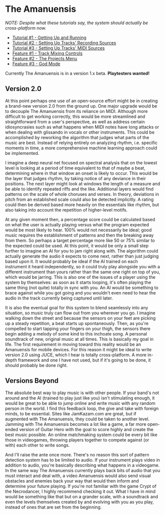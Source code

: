 # The Amanuensis
*NOTE: Despite what these tutorials say, the system should actually be cross-platform now.*

- [Tutorial #1 - Getting Up and Running](https://steemit.com/utopian-io/@to-the-sun/getting-up-and-running-a-tutorial-for-the-open-source-project-the-amanuensis-automated-songwriting-and-recording)
- [Tutorial #2 - Setting Up Tracks' Recording Sources](https://steemit.com/utopian-io/@to-the-sun/setting-up-tracks-recording-sources-a-tutorial-for-the-open-source-project-the-amanuensis-automated-songwriting-and-recording)
- [Tutorial #3 - Setting Up Tracks' MIDI Sources](https://steemit.com/utopian-io/@to-the-sun/setting-up-tracks-midi-sources-a-tutorial-for-the-open-source-project-the-amanuensis-automated-songwriting-and-recording)
- [Feature #1 - Track Mixing Controls](https://steemit.com/utopian-io/@to-the-sun/individual-track-mixing-controls-a-new-feature-for-the-open-source-project-the-amanuensis-automated-songwriting-and-recording)
- [Feature #2 - The Projects Menu](https://steemit.com/utopian-io/@to-the-sun/a-new-projects-menu-a-new-feature-for-the-open-source-project-the-amanuensis-automated-songwriting-and-recording)
- [Feature #3 - God Mode](https://steemit.com/utopian-io/@to-the-sun/god-mode-a-new-feature-for-the-open-source-project-the-amanuensis-automated-songwriting-and-recording)

Currently The Amanuensis is in a version 1.x beta. **Playtesters wanted!**

## Version 2.0

At this point perhaps one use of an open-source effort might be in creating a brand-new version 2.0 from the ground up. One major upgrade would be to decouple The Amanuensis from its reliance on MIDI. Although more difficult to get working correctly, this would be more streamlined and straightforward from a user's perspective, as well as address certain idiosyncrasies such as what happens when MIDI notes have long attacks or when dealing with glissando in vocals or other instruments. This could be accomplished by reworking the algorithm that judges what parts of the music are best. Instead of relying entirely on analyzing rhythm, i.e. specific moments in time, a more comprehensive machine learning approach could be implemented.

I imagine a deep neural net focused on spectral analysis that on the lowest level is looking at a period of time equivalent to that of maybe a beat, determining where in that window an onset is likely to occur. This would be the layer that judges rhythm, by taking notice of any deviance in their positions. The next layer might look at windows the length of a measure and be able to identify repeated riffs and the like. Additional layers would find patterns on the scale of whole choruses and verses. In theory, deviations in pitch from an established scale could also be detected implicitly. A rating could then be derived based more heavily on the essentials like rhythm, but also taking into account the repetition of higher-level motifs.

At any given moment then, a percentage score could be calculated based on what the user is actually playing versus what the program expected would be most likely to hear. 100% would not necessarily be ideal; good music requires the establishment of patterns and then the breaking away from them. So perhaps a target percentage more like 50 or 75% similar to the expected could be used. At this point, it would be only a small step further to imagine an AI for you to jam right along with. The algorithm could actually generate the audio it expects to come next, rather than just judging based upon it. It would probably be ideal if the AI trained on each instrument it heard independently, so it could truly play alongside you with a different instrument than yours rather than the same one right on top of you, which would be jarring. This is also one of the issues of a player using the system by themselves: as soon as it starts looping, it's often playing the same thing (not quite) totally in sync with you. An AI would be something to brace against while you got going and you wouldn't even need to hear the audio in the track currently being captured until later.

It is also the eventual goal for this system to blend seamlessly into any situation, so music truly can flow out from you wherever you go. I imagine walking down the street and because the sensors on your feet are picking up a steady repetition, a beat starts up spontaneously. Then, as you're compelled to start tapping your fingers on your thigh, the sensors there begin adding a melody of some kind to this inchoate song. A personal soundtrack of new, original music at all times. This is basically my goal in life. The first requirement in moving toward this reality would be an Amanuensis for mobile devices. For this reason it might be ideal to write version 2.0 using JUCE, which I hear is totally cross-platform. A more in-depth framework and one I have not used, but if it's going to be done, it should probably be done right.

## Versions Beyond

The absolute best way to play music is with other people. If your band's not around and the AI (trained to play just like you) isn't stimulating enough, it would be great to be able to jump online and write music with any random person in the world. I find this feedback loop, the give and take with foreign minds, to be essential. Sites like JamKazam.com are great, but if augmented with The Amanuensis, they could be taken to another level. Jamming with The Amanuensis becomes a lot like a game, a far more open-ended version of Guitar Hero with the goal to score highly and create the best music possible. An online matchmaking system could be every bit like those in videogames, throwing players together to compete against (or with) each other to write songs.

And I'll raise the ante once more. There's no reason this sort of pattern detection system has to be limited to audio. If your instrument plays video in addition to audio, you're basically describing what happens in a videogame. In the same way The Amanuensis currently plays back bits of audio that you must interact and deal with, a video Amanuensis would also send visual obstacles and enemies back your way that would then inform and determine your future playing. If you're not familiar with the game Crypt of the Necrodancer, I highly recommend checking it out. What I have in mind would be something like that but on a grander scale, with a soundtrack and even the levels themselves created by and evolving with you as you play, instead of ones that are set from the beginning.